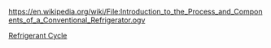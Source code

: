https://en.wikipedia.org/wiki/File:Introduction_to_the_Process_and_Components_of_a_Conventional_Refrigerator.ogv


[Refrigerant Cycle](./images/1920px-Refrigerator_Cycle.svg.png)
